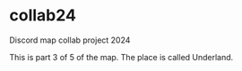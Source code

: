 # collab24
Discord map collab project 2024

This is part 3 of 5 of the map. The place is called Underland.
